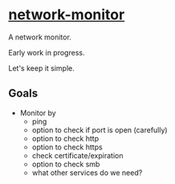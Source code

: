 # [network-monitor][1]

A network monitor.

Early work in progress.

Let's keep it simple.

## Goals

- Monitor by
  - ping
  - option to check if port is open (carefully)
  - option to check http
  - option to check https
  - check certificate/expiration
  - option to check smb
  - what other services do we need?

[1]: https://github.com/ryanburnette/network-monitor
